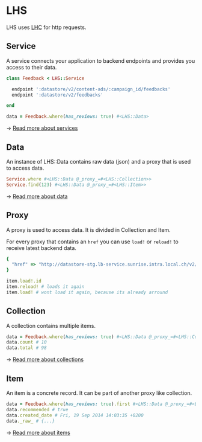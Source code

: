LHS
===

LHS uses [LHC](//github.com/local-ch/LHC) for http requests.

## Service
A service connects your application to backend endpoints and provides you access to their data.

```ruby
class Feedback < LHS::Service

  endpoint ':datastore/v2/content-ads/:campaign_id/feedbacks'
  endpoint ':datastore/v2/feedbacks'

end

data = Feedback.where(has_reviews: true) #<LHS::Data>
```

→ [Read more about services](docs/services.md)

## Data
An instance of LHS::Data contains raw data (json) and a proxy that is used to access data.

```ruby
Service.where #<LHS::Data @_proxy_=#<LHS::Collection>>
Service.find(123) #<LHS::Data @_proxy_=#<LHS::Item>>
```

→ [Read more about data](docs/data.md)

## Proxy
A proxy is used to access data. It is divided in Collection and Item.

For every proxy that contains an `href` you can use `load!` or `reload!` to receive latest backend data.

```ruby
{
  "href" => "http://datastore-stg.lb-service.sunrise.intra.local.ch/v2/content-ads/51dfc5690cf271c375c5a12d"
}

item.load!.id
item.reload! # loads it again
item.load! # wont load it again, because its already arround
```

## Collection
A collection contains multiple items.

```ruby
data = Feedback.where(has_reviews: true) #<LHS::Data @_proxy_=#<LHS::Collection>>
data.count # 10
data.total # 98
```

→ [Read more about collections](docs/collections.md)

## Item
An item is a concrete record. It can be part of another proxy like collection.

```ruby
data = Feedback.where(has_reviews: true).first #<LHS::Data @_proxy_=#<LHS::Item>>
data.recommended # true
data.created_date # Fri, 19 Sep 2014 14:03:35 +0200
data._raw_ # {...}
```

→ [Read more about items](docs/items.md)
